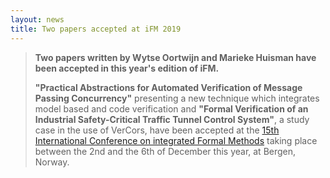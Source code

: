```yaml
---
layout: news
title: Two papers accepted at iFM 2019
---
```


>**Two papers written by Wytse Oortwijn and Marieke Huisman have been accepted
in this year's edition of iFM.**
>
>**"Practical Abstractions for Automated Verification of Message Passing Concurrency"** presenting a new
technique which integrates model based and code verification and **"Formal Verification of an Industrial Safety-Critical Traffic Tunnel Control System"**, a study case in the use of VerCors, have been accepted at the <a href="https://ifm2019.hvl.no" target="_blank">15th International Conference on integrated Formal Methods</a> taking place between the 2nd and the 6th of December this year, at Bergen, Norway.